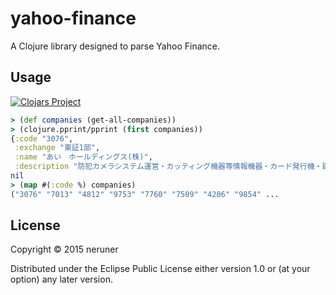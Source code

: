 # yahoo-finance

A Clojure library designed to parse Yahoo Finance.

## Usage

[![Clojars Project](http://clojars.org/yahoo-finance/latest-version.svg)](http://clojars.org/yahoo-finance)

```clojure
> (def companies (get-all-companies))
> (clojure.pprint/pprint (first companies))
{:code "3076",
 :exchange "東証1部",
 :name "あい　ホールディングス(株)",
 :description "防犯カメラシステム運営・カッティング機器等情報機器・カード発行機・建設設計が４本柱"}
nil
> (map #(:code %) companies)
("3076" "7013" "4812" "9753" "7760" "7509" "4206" "9854" ...
```

## License

Copyright © 2015 neruner

Distributed under the Eclipse Public License either version 1.0 or (at
your option) any later version.
